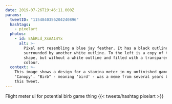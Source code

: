 ```yaml
---
date: 2019-07-26T19:46:11.000Z
params:
  tweetID: "1154840356204240896"
  hashtags:
    - pixelart
  photos:
    - id: EAbRLd_XsAA14Yx
      alt: >-
        Pixel art resembling a blue jay feather. It has a black outline
        surrounded by another white outline. To the left is a copy of the same
        shape, but without a white outline and filled with a transparent red
        colour.
  context: >-
    This image shows a design for a stamina meter in my unfinished game
    'Canopy'. "Birb" - meaning 'bird' - was a meme from several years before
    this Tweet.
---
```


Flight meter ui for potential birb game thing {{< tweets/hashtag pixelart >}}

